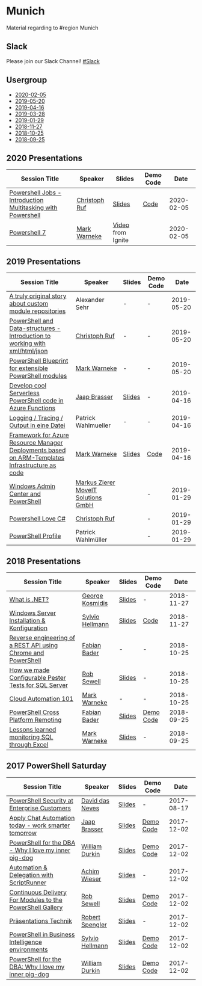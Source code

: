 # Munich

Material regarding to #region Munich

## Slack

Please join our Slack Channel!
[#Slack](https://powershell-ug.com/wp-login.php?action=slack-invitation)

## Usergroup

- [2020-02-05](https://www.meetup.com/German-PowerShell-Usergroup/events/267903113/)
- [2019-05-20](https://www.meetup.com/German-PowerShell-Usergroup/events/261221562/)
- [2019-04-16](https://www.meetup.com/German-PowerShell-Usergroup/events/259497691/)
- [2019-03-28](https://www.meetup.com/German-PowerShell-Usergroup/events/259497674/)
- [2019-01-29](https://www.meetup.com/German-PowerShell-Usergroup/events/258107321/)
- [2018-11-27](https://www.meetup.com/German-PowerShell-Usergroup/events/256169707)
- [2018-10-25](https://www.meetup.com/German-PowerShell-Usergroup/events/254472804/)
- [2018-09-25](https://www.meetup.com/German-PowerShell-Usergroup/events/254444660/)

## 2020 Presentations

| Session Title                                                                                                                                                                                                                | Speaker                                                                 | Slides                                                                                                                                                                                                                                                | Demo Code                     | Date       |
| ---------------------------------------------------------------------------------------------------------------------------------------------------------------------------------------------------------------------------- | ----------------------------------------------------------------------- | ----------------------------------------------------------------------------------------------------------------------------------------------------------------------------------------------------------------------------------------------------- | ----------------------------- | ---------- |
| [Powershell Jobs - Introduction Multitasking with Powershell](https://github.com/GPSUG/Munich/tree/master/Usergroup/2020-02-05/)                                                                                                | [Christoph Ruf](https://twitter.com/ruf_christoph)                                                       | [Slides](https://github.com/GPSUG/Munich/tree/master/Usergroup/2020-02-05/PowershellJobs/PowershellJobs.pptx)                                                                                                                                                                                                                                                       | [Code](https://github.com/GPSUG/Munich/tree/master/Usergroup/2020-02-05/PowershellJobs/Code/)                             | 2020-02-05 |
| [Powershell 7](https://www.youtube.com/watch?v=-xTLktWM9X8)                                                                                                | [Mark Warneke](https://twitter.com/MarkWarneke)                                                       | [Video](https://www.youtube.com/watch?v=-xTLktWM9X8) from Ignite                                                                                                                                                                                                                                                       |                              | 2020-02-05 |

## 2019 Presentations

| Session Title                                                                                                                                                                                                                | Speaker                                                                 | Slides                                                                                                                                                                                                                                                | Demo Code                     | Date       |
| ---------------------------------------------------------------------------------------------------------------------------------------------------------------------------------------------------------------------------- | ----------------------------------------------------------------------- | ----------------------------------------------------------------------------------------------------------------------------------------------------------------------------------------------------------------------------------------------------- | ----------------------------- | ---------- |
| [A  truly original story about custom module repositories](https://github.com/GPSUG/Munich/tree/master/Usergroup/2019-05-20/)                                                                                                | Alexander Sehr                                                          | -                                                                                                                                                                                                                                                     | -                             | 2019-05-20 |
| [PowerShell and Data-structures - Introduction to working with xml/html/json](https://github.com/GPSUG/Munich/tree/master/Usergroup/2019-05-20/)                                                                             | [Christoph Ruf](https://twitter.com/ruf_christoph)                                                           | -                                                                                                                                                                                                                                                     | -                             | 2019-05-20 |
| [PowerShell Blueprint for extensible PowerShell modules](https://github.com/GPSUG/Munich/tree/master/Usergroup/2019-05-20/)                                                                                                  | [Mark Warneke](https://twitter.com/MarkWarneke/)                        | -                                                                                                                                                                                                                                                     | -                             | 2019-05-20 |
| [Develop cool Serverless PowerShell code in Azure Functions](https://github.com/GPSUG/Munich/tree/master/Usergroup/2019-04-16/Jaap%20Brasser%20-%20Develop%20cool%20Serverless%20PowerShell%20code%20in%20Azure%20Functions) | [Jaap Brasser](https://twitter.com/jaap_brasser/)                       | [Slides](https://github.com/GPSUG/Munich/blob/master/Usergroup/2019-04-16/Jaap%20Brasser%20-%20Develop%20cool%20Serverless%20PowerShell%20code%20in%20Azure%20Functions/Develop%20cool%20Serverless%20PowerShell%20code%20in%20Azure%20Functions.pdf) | -                             | 2019-04-16 |
| [Logging / Tracing / Output in eine Datei](https://github.com/GPSUG/Munich/tree/master/Usergroup/2019-04-16/PatrickWahlmueller.md)                                                                                           | Patrick Wahlmueller                                                     | -                                                                                                                                                                                                                                                     | -                             | 2019-04-16 |
| [Framework for Azure Resource Manager Deployments based on ARM-Templates Infrastructure as code](https://github.com/GPSUG/Munich/tree/master/Usergroup/2019-03-28/az_new.md)                                                 | [Mark Warneke](https://twitter.com/MarkWarneke/)                        | [Slides](https://aka.ms/Az.New)                                                                                                                                                                                                                       | [Code](https://aka.ms/Az.New) | 2019-04-16 |
| [Windows Admin Center and PowerShell](https://github.com/GPSUG/Munich/tree/master/Usergroup/2019-01-29/)                                                                                                                     | [Markus Zierer MoveIT Solutions GmbH](http://www.moveit-solutions.com/) |                                                                                                                                                                                                                                                       | -                             | 2019-01-29 |
| [Powershell Love C#](https://github.com/GPSUG/Munich/tree/master/Usergroup/2019-01-29/PSLoveC%23)                                                                                                                            | [Christoph Ruf](https://twitter.com/ruf_christoph)                                                           |                                                                                                                                                                                                                                                       | -                             | 2019-01-29 |
| [PowerShell Profile](https://github.com/GPSUG/Munich/tree/master/Usergroup/2019-01-29/)                                                                                                                                      | Patrick Wahlmüller                                                      |                                                                                                                                                                                                                                                       | -                             | 2019-01-29 |


## 2018 Presentations

| Session Title                                                                                                                                                           | Speaker                                           | Slides                                                                                                                                                                                                                                                                                                                                                                | Demo Code                                                                                                                                    | Date       |
| ----------------------------------------------------------------------------------------------------------------------------------------------------------------------- | ------------------------------------------------- | --------------------------------------------------------------------------------------------------------------------------------------------------------------------------------------------------------------------------------------------------------------------------------------------------------------------------------------------------------------------- | -------------------------------------------------------------------------------------------------------------------------------------------- | ---------- |
| [What is .NET?](https://github.com/GPSUG/Munich/tree/master/Usergroup/2018-11-27/What_is_net.md)                                                                        | [George Kosmidis](http://georgekosmidis.gr/)      | [Slides](https://na01.safelinks.protection.outlook.com/?url=https%3A%2F%2Fgithub.com%2Fdotnet-presentations%2Fhome%2Ftree%2Fmaster%2F.NET%2520Intro&data=02%7C01%7CMark.Warneke%40microsoft.com%7Ce755fef4740b4d88ad7608d65125787f%7C72f988bf86f141af91ab2d7cd011db47%7C1%7C0%7C636785618712677118&sdata=tkwm%2FOlnigGnEv8I36jqeEQeQehGrJ19P0fkidtzyvM%3D&reserved=0) | -                                                                                                                                            | 2018-11-27 |
| [Windows Server Installation & Konfiguration](https://github.com/GPSUG/Munich/tree/master/Usergroup/2018-11-27/Windows%20Server%20Installation)                         | [Sylvio Hellmann](https://sylvioh.wordpress.com/) | [Slides](https://github.com/GPSUG/Munich/tree/master/Usergroup/2018-11-27/Windows%20Server%20Installation/PowerShell_Meetup_2018_11.pdf)                                                                                                                                                                                                                              | [Code](https://github.com/GPSUG/Munich/tree/master/Usergroup/2018-11-27/Windows%20Server%20Installation/)                                    | 2018-11-27 |
| [Reverse engineering of a REST API using Chrome and PowerShell](https://github.com/GPSUG/Munich/tree/master/Usergroup/2018-10-25/Reverse_engineering_REST_API.md)       | [Fabian Bader](https://twitter.com/fabian_bader/) | -                                                                                                                                                                                                                                                                                                                                                                     | -                                                                                                                                            | 2018-10-25 |
| [How we made Configurable Pester Tests for SQL Server](https://github.com/GPSUG/Munich/tree/master/Usergroup/2018-10-25/How%20We%20Made%20Configurable%20Tests.pdf)     | [Rob Sewell](https://sqldbawithAbeard.com)        | [Slides](https://github.com/GPSUG/Munich/tree/master/Usergroup/2018-10-25/How%20We%20Made%20Configurable%20Tests.pdf)                                                                                                                                                                                                                                                 | -                                                                                                                                            | 2018-10-25 |
| [Cloud Automation 101](https://markwarneke.me/Cloud-Automation-101)                                                                                                     | [Mark Warneke](https://twitter.com/mark_mit_k_/)  | -                                                                                                                                                                                                                                                                                                                                                                     | -                                                                                                                                            | 2018-10-25 |
| [PowerShell Cross Platform Remoting](https://github.com/GPSUG/Munich/tree/master/Usergroup/2018-09-25/PowerShell%20Cross%20Platform%20Remoting%20-%20Fabian%20Bader)    | [Fabian Bader](https://twitter.com/fabian_bader/) | [Slides](https://github.com/GPSUG/Munich/tree/master/Usergroup/2018-09-25/PowerShell%20Cross%20Platform%20Remoting%20-%20Fabian%20Bader/PowerShell%20Cross%20/Platform%20Remoting.pdf)                                                                                                                                                                                | [Demo Code](https://github.com/GPSUG/Munich/tree/master/Usergroup/2018-09-25/PowerShell%20Cross%20Platform%20Remoting%20-%20Fabian%20Bader/) | 2018-09-25 |
| [Lessons learned monitoring SQL through Excel](https://github.com/GPSUG/Munich/tree/master/Usergroup/2018-09-25/Lessons%20learned%20monitoring%20SQL%20through%20Excel) | [Mark Warneke](https://twitter.com/mark_mit_k_)   | [Slides]()                                                                                                                                                                                                                                                                                                                                                            | -                                                                                                                                            | 2018-09-25 |

## 2017 PowerShell Saturday

| Session Title                                                                                                                                                                             | Speaker                                           | Slides                                                                                                                                                                                                        | Demo Code                                                                                                                                          | Date       |
| ----------------------------------------------------------------------------------------------------------------------------------------------------------------------------------------- | ------------------------------------------------- | ------------------------------------------------------------------------------------------------------------------------------------------------------------------------------------------------------------- | -------------------------------------------------------------------------------------------------------------------------------------------------- | ---------- |
| [PowerShell Security at Enterprise Customers](https://github.com/GPSUG/Munich/tree/master/PowerShell%20Saturday/David%20das%20Neves%20-%20PSSecurity)                                     | [David das Neves](https://github.com/ddneves)     | [Slides](https://github.com/GPSUG/Munich/blob/master/PowerShell%20Saturday/David%20das%20Neves%20-%20PSSecurity/PSConfEU17_Security_Session.zip)                                                              | -                                                                                                                                                  | 2017-08-17 |
| [Apply Chat Automation today - work smarter tomorrow](https://github.com/GPSUG/Munich/tree/master/PowerShell%20Saturday/Jaap%20Brasser%20-%20Chat%20Automation)                           | [Jaap Brasser](https://github.com/jaapbrasser)    | [Slides](https://github.com/GPSUG/Munich/blob/master/PowerShell%20Saturday/Jaap%20Brasser%20-%20Chat%20Automation/Apply%20Chat%20Automation%20today%20-%20work%20smarter%20tomorrow.pdf)                      | [Demo Code](https://github.com/GPSUG/Munich/blob/master/PowerShell%20Saturday/Jaap%20Brasser%20-%20Chat%20Automation/Demo.zip)                     | 2017-12-02 |
| [PowerShell for the DBA - Why I love my inner pig-dog](https://github.com/GPSUG/Munich/tree/master/PowerShell%20Saturday/William%20Durkin)                                                | [William Durkin](https://github.com/sql-williamd) | [Slides](https://github.com/GPSUG/Munich/blob/master/PowerShell%20Saturday/William%20Durkin/PowerShell%20for%20the%20DBA.pptx)                                                                                | [Demo Code](https://github.com/GPSUG/Munich/blob/master/PowerShell%20Saturday/William%20Durkin/dbatools%20demo.txt)                                | 2017-12-02 |
| [Automation & Delegation with ScriptRunner](https://github.com/GPSUG/Munich/tree/master/PowerShell%20Saturday/Achim%20Wieser%20-%20ScriptRunner)                                          | [Achim Wieser](https://www.scriptrunner.com)      | [Slides](https://github.com/GPSUG/Munich/blob/master/PowerShell%20Saturday/Achim%20Wieser%20-%20ScriptRunner/ScriptRunner_2018_for_Geeks_EN.pptx)                                                             | -                                                                                                                                                  | 2017-12-02 |
| [Continuous Delivery For Modules to the PowerShell Gallery](https://github.com/GPSUG/Munich/tree/master/PowerShell%20Saturday/PowerShell%20Saturday%20Munich%20-%20Continuous%20Delivery) | [Rob Sewell](https://sqldbawithAbeard.com)        | [Slides](https://github.com/GPSUG/Munich/blob/master/PowerShell%20Saturday/PowerShell%20Saturday%20Munich%20-%20Continuous%20Delivery/Continuous%20Delivery%20For%20Modules%20To%20PowerShell%20Gallery.pptx) | [Demo Code](https://github.com/GPSUG/Munich/blob/master/PowerShell%20Saturday/PowerShell%20Saturday%20Munich%20-%20Continuous%20Delivery/Demo.ps1) | 2017-12-02 |
| [Präsentations Technik](https://github.com/GPSUG/Munich/tree/master/PowerShell%20Saturday/Robert%20Spengler)                                                                              | [Robert Spengler](https://www.robert-spengler.de) | [Slides](https://github.com/GPSUG/Munich/blob/master/PowerShell%20Saturday/Robert%20Spengler/SPENGLER%20Tipps%20Slides.pdf)                                                                                   | -                                                                                                                                                  | 2017-12-02 |
| [PowerShell in Business Intelligence environments](https://github.com/GPSUG/Munich/tree/master/PowerShell%20Saturday/Sylvio%20Hellmann)                                                   | [Sylvio Hellmann](http://sylvioh.wordpress.com)   | [Slides](https://github.com/GPSUG/Munich/blob/master/PowerShell%20Saturday/Sylvio%20Hellmann/PSSaturDay_Sylvio.zip)                                                                                           | [Demo Code](https://github.com/GPSUG/Munich/blob/master/PowerShell%20Saturday/Sylvio%20Hellmann/PSSaturDay_Sylvio.zip)                             | 2017-12-02 |
| [PowerShell for the DBA: Why I love my inner pig-dog](https://github.com/GPSUG/Munich/tree/master/PowerShell%20Saturday/William%20Durkin)                                                 | [William Durkin](http://williamdurkin.com/)       | [Slides](https://github.com/GPSUG/Munich/blob/master/PowerShell%20Saturday/William%20Durkin/PowerShell%20for%20the%20DBA.pptx)                                                                                | [Demo Code](https://github.com/GPSUG/Munich/blob/master/PowerShell%20Saturday/William%20Durkin/dbatools%20demo.txt)                                | 2017-12-02 |
